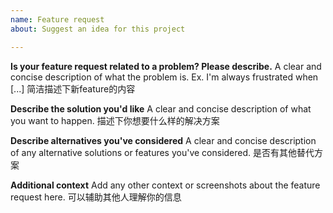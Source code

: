 ```yaml
---
name: Feature request
about: Suggest an idea for this project

---
```


**Is your feature request related to a problem? Please describe.**
A clear and concise description of what the problem is. Ex. I'm always frustrated when [...]
简洁描述下新feature的内容

**Describe the solution you'd like**
A clear and concise description of what you want to happen.
描述下你想要什么样的解决方案

**Describe alternatives you've considered**
A clear and concise description of any alternative solutions or features you've considered.
是否有其他替代方案

**Additional context**
Add any other context or screenshots about the feature request here.
可以辅助其他人理解你的信息
